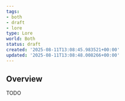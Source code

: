 ```yaml
---
tags:
- both
- draft
- lore
type: Lore
world: Both
status: draft
created: '2025-08-11T13:08:45.983521+00:00'
updated: '2025-08-11T13:08:48.008266+00:00'
---
```



## Overview

TODO
